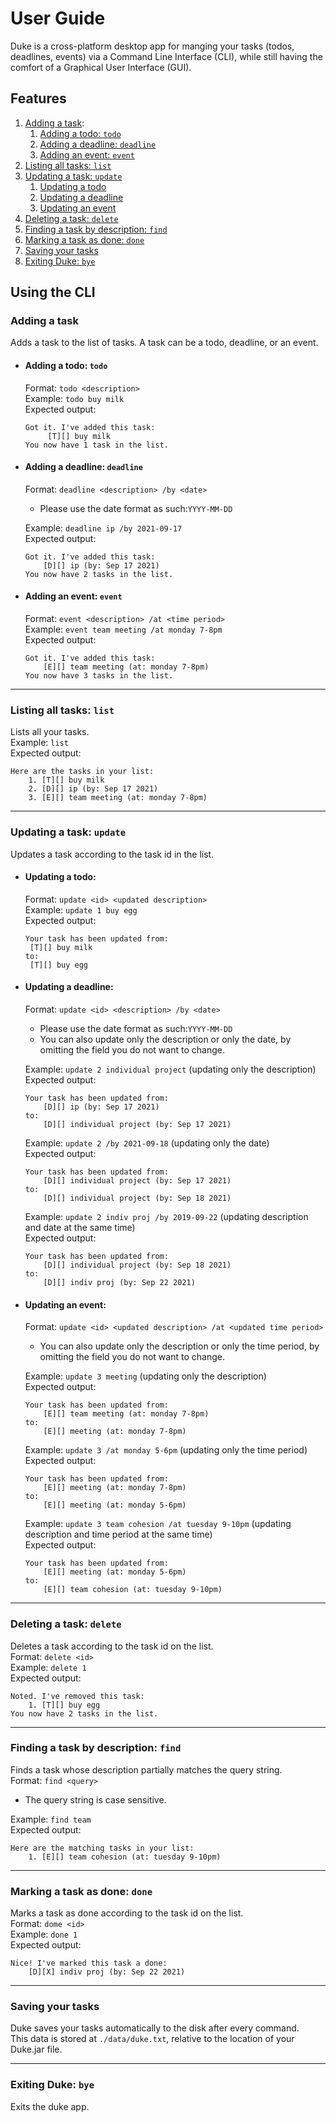 # User Guide
Duke is a cross-platform desktop app for manging your tasks (todos, deadlines, events) via a Command Line Interface (CLI),
while still having the comfort of a Graphical User Interface (GUI).

## Features
1. [Adding a task](#adding-a-task):
    1. [Adding a todo: `todo`](#adding-a-todo-todo)
    1. [Adding a deadline: `deadline`](#adding-a-deadline-deadline)
    1. [Adding an event: `event`](#adding-an-event-event)
1. [Listing all tasks: `list`](#listing-all-tasks-list)
1. [Updating a task: `update`](#updating-a-task-update)
    1. [Updating a todo](#updating-a-todo)
    1. [Updating a deadline](#updating-a-deadline)
    1. [Updating an event](#updating-an-event)
1. [Deleting a task: `delete`](#deleting-a-task-delete)
1. [Finding a task by description: `find`](#finding-a-task-by-description-find)
1. [Marking a task as done: `done`](#marking-a-task-as-done-done)
1. [Saving your tasks](#saving-your-tasks)
1. [Exiting Duke: `bye`](#exiting-duke-bye)

## Using the CLI

### Adding a task
Adds a task to the list of tasks.
A task can be a todo, deadline, or an event.
* #### Adding a todo: `todo`
  Format: `todo <description>`\
  Example: `todo buy milk`\
  Expected output:
   ```
  Got it. I've added this task:
        [T][] buy milk
  You now have 1 task in the list.
   ```
* #### Adding a deadline: `deadline`
  Format: `deadline <description> /by <date>`
  * Please use the date format as such:`YYYY-MM-DD`

  Example: `deadline ip /by 2021-09-17`\
  Expected output:
    ```
    Got it. I've added this task:
        [D][] ip (by: Sep 17 2021)
    You now have 2 tasks in the list.
    ```
* #### Adding an event: `event`
  Format: `event <description> /at <time period>`\
  Example: `event team meeting /at monday 7-8pm`\
  Expected output:
    ```
    Got it. I've added this task:
        [E][] team meeting (at: monday 7-8pm)
    You now have 3 tasks in the list.
    ```
---
### Listing all tasks: `list`
Lists all your tasks.\
Example: `list`\
Expected output:
```
Here are the tasks in your list:
    1. [T][] buy milk
    2. [D][] ip (by: Sep 17 2021)
    3. [E][] team meeting (at: monday 7-8pm)
```
---
### Updating a task: `update`
Updates a task according to the task id in the list.
* #### Updating a todo:
  Format: `update <id> <updated description>`\
  Example: `update 1 buy egg`\
  Expected output:
   ```
  Your task has been updated from:
    [T][] buy milk
  to:
    [T][] buy egg
   ```
* #### Updating a deadline:
  Format: `update <id> <description> /by <date>`
  * Please use the date format as such:`YYYY-MM-DD`
  * You can also update only the description or only the date, by omitting the field you do not want to change.

  Example: `update 2 individual project` (updating only the description)\
  Expected output:
    ```
    Your task has been updated from:
        [D][] ip (by: Sep 17 2021)
  to:
        [D][] individual project (by: Sep 17 2021)
    ```
  Example: `update 2 /by 2021-09-18` (updating only the date) \
  Expected output:
    ```
    Your task has been updated from:
        [D][] individual project (by: Sep 17 2021)
  to:
        [D][] individual project (by: Sep 18 2021)
    ```
  Example: `update 2 indiv proj /by 2019-09-22` (updating description and date at the same time) \
  Expected output:
    ```
    Your task has been updated from:
        [D][] individual project (by: Sep 18 2021)
  to:
        [D][] indiv proj (by: Sep 22 2021)
    ```
* #### Updating an event:
  Format: `update <id> <updated description> /at <updated time period>`
  * You can also update only the description or only the time period, by omitting the field you do not want to change.

  Example: `update 3 meeting` (updating only the description)\
  Expected output:
    ```
    Your task has been updated from:
        [E][] team meeting (at: monday 7-8pm)
  to:
        [E][] meeting (at: monday 7-8pm)
    ```
  Example: `update 3 /at monday 5-6pm` (updating only the time period) \
  Expected output:
    ```
    Your task has been updated from:
        [E][] meeting (at: monday 7-8pm)
  to:
        [E][] meeting (at: monday 5-6pm)
    ```
  Example: `update 3 team cohesion /at tuesday 9-10pm` (updating description and time period at the same time) \
  Expected output:
    ```
    Your task has been updated from:
        [E][] meeting (at: monday 5-6pm)
  to:
        [E][] team cohesion (at: tuesday 9-10pm)
    ```

---
### Deleting a task: `delete`
Deletes a task according to the task id on the list.\
Format: `delete <id>`\
Example: `delete 1`\
Expected output:
```
Noted. I've removed this task:
    1. [T][] buy egg
You now have 2 tasks in the list.
```
---
### Finding a task by description: `find`
Finds a task whose description partially matches the query string.\
Format: `find <query>`
* The query string is case sensitive.

Example: `find team`\
Expected output:
```
Here are the matching tasks in your list:
    1. [E][] team cohesion (at: tuesday 9-10pm)
```
---
### Marking a task as done: `done`
Marks a task as done according to the task id on the list.\
Format: `dome <id>`\
Example: `done 1`\
Expected output:
```
Nice! I've marked this task a done:
    [D][X] indiv proj (by: Sep 22 2021)
```
---
### Saving your tasks
Duke saves your tasks automatically to the disk after every command.\
This data is stored at `./data/duke.txt`, relative to the location of your Duke.jar file.

---
### Exiting Duke: `bye`
Exits the duke app.
